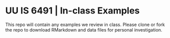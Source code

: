 # UU IS 6491 | In-class Examples

This repo will contain any examples we review in class. Please clone or fork the repo to download RMarkdown and data files for personal investigation.